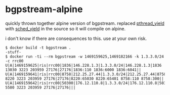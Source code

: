 # bgpstream-alpine

quickly thrown together alpine version of bgpstream. replaced [pthread_yield](http://man7.org/linux/man-pages/man3/pthread_yield.3.html) with [sched_yield](http://man7.org/linux/man-pages/man2/sched_yield.2.html) in the source so it will compile on alpine.

i don't know if there are consequences to this. use at your own risk.

```
$ docker build -t bgpstream .
-stuff-
$ docker run -ti --rm bgpstream -w 1469159625,1469182166 -k 1.3.3.0/24 -c rrc00
U|A|1469159625|ris|rrc00|1836|146.228.1.3|1.3.3.0/24|146.228.1.3|1836 13030 3223 203959 27176|27176|1836:110 1836:6000 1836:6041||
U|A|1469159641|ris|rrc00|8758|212.25.27.44|1.3.3.0/24|212.25.27.44|8758 8220 3223 203959 27176|27176|8220:65030 8220:65401 8758:110 8758:300||
U|A|1469159642|ris|rrc00|50300|176.12.110.8|1.3.3.0/24|176.12.110.8|50300 5580 3223 203959 27176|27176|||

```
